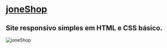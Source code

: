 # [joneShop](https://jonebulande.github.io/joneShop/)
## Site responsivo simples em HTML e CSS básico.
![joneShop](https://github.com/JoneBulande/joneShop/blob/master/img/responsive-mockup-joneShop.jpg)
